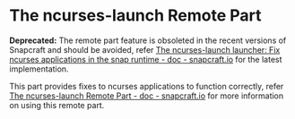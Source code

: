 # The ncurses-launch Remote Part
**Deprecated:** The remote part feature is obsoleted in the recent versions of Snapcraft and should be avoided, refer [The ncurses-launch launcher: Fix ncurses applications in the snap runtime - doc - snapcraft.io](https://forum.snapcraft.io/t/the-ncurses-launch-launcher-fix-ncurses-applications-in-the-snap-runtime/10444) for the latest implementation.

This part provides fixes to ncurses applications to function correctly, refer [The ncurses-launch Remote Part - doc - snapcraft.io](https://forum.snapcraft.io/t/the-ncurses-launch-remote-part/8934) for more information on using this remote part.
